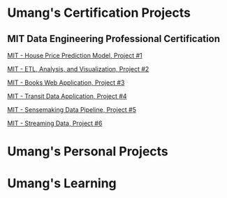 # Umang's Certification Projects

## MIT Data Engineering Professional Certification
[MIT - House Price Prediction Model, Project #1](https://ukthanki.github.io/MIT_House_Price_Prediction_Project/)<br>  

[MIT - ETL, Analysis, and Visualization, Project #2](https://ukthanki.github.io/MIT_ETL_Project/)<br> 

[MIT - Books Web Application, Project #3](https://ukthanki.github.io/MIT_Books_Web_Application_Project/)<br> 

[MIT - Transit Data Application, Project #4](https://ukthanki.github.io/MIT_Transit_Data_Application_Project/)<br> 

[MIT - Sensemaking Data Pipeline, Project #5](https://ukthanki.github.io/MIT_Sensemaking_Data_Pipeline_Project/)<br> 

[MIT - Streaming Data, Project #6](https://ukthanki.github.io/MIT_Streaming_Data_Project/)<br> 


# Umang's Personal Projects


# Umang's Learning
